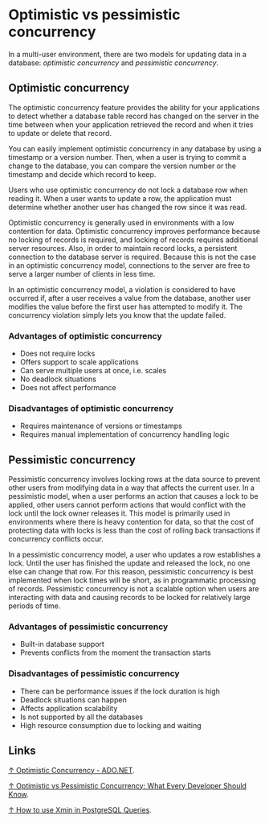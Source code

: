 # Optimistic vs pessimistic concurrency

In a multi-user environment, there are two models for updating data in a database: *optimistic concurrency* and *pessimistic concurrency*.

## Optimistic concurrency

The optimistic concurrency feature provides the ability for your applications to detect whether a database table record has changed on the server in the time between when your application retrieved the record and when it tries to update or delete that record.

You can easily implement optimistic concurrency in any database by using a timestamp or a version number. Then, when a user is trying to commit a change to the database, you can compare the version number or the timestamp and decide which record to keep.

Users who use optimistic concurrency do not lock a database row when reading it. When a user wants to update a row, the application must determine whether another user has changed the row since it was read.

Optimistic concurrency is generally used in environments with a low contention for data. Optimistic concurrency improves performance because no locking of records is required, and locking of records requires additional server resources. Also, in order to maintain record locks, a persistent connection to the database server is required. Because this is not the case in an optimistic concurrency model, connections to the server are free to serve a larger number of clients in less time.

In an optimistic concurrency model, a violation is considered to have occurred if, after a user receives a value from the database, another user modifies the value before the first user has attempted to modify it. The concurrency violation simply lets you know that the update failed.

### Advantages of optimistic concurrency

- Does not require locks
- Offers support to scale applications
- Can serve multiple users at once, i.e. scales
- No deadlock situations
- Does not affect performance

### Disadvantages of optimistic concurrency

- Requires maintenance of versions or timestamps
- Requires manual implementation of concurrency handling logic

## Pessimistic concurrency

Pessimistic concurrency involves locking rows at the data source to prevent other users from modifying data in a way that affects the current user. In a pessimistic model, when a user performs an action that causes a lock to be applied, other users cannot perform actions that would conflict with the lock until the lock owner releases it. This model is primarily used in environments where there is heavy contention for data, so that the cost of protecting data with locks is less than the cost of rolling back transactions if concurrency conflicts occur.

In a pessimistic concurrency model, a user who updates a row establishes a lock. Until the user has finished the update and released the lock, no one else can change that row. For this reason, pessimistic concurrency is best implemented when lock times will be short, as in programmatic processing of records. Pessimistic concurrency is not a scalable option when users are interacting with data and causing records to be locked for relatively large periods of time.

### Advantages of pessimistic concurrency

- Built-in database support
- Prevents conflicts from the moment the transaction starts

### Disadvantages of pessimistic concurrency

- There can be performance issues if the lock duration is high
- Deadlock situations can happen
- Affects application scalability
- Is not supported by all the databases
- High resource consumption due to locking and waiting

## Links

[↑ Optimistic Concurrency - ADO.NET](https://learn.microsoft.com/en-us/dotnet/framework/data/adonet/optimistic-concurrency).

[↑ Optimistic vs Pessimistic Concurrency: What Every Developer Should Know](https://cult.honeypot.io/reads/optimistic-vs-pessimistic-concurrency).

[↑ How to use Xmin in PostgreSQL Queries](https://www.enterprisedb.com/postgres-tutorials/how-use-xmin-postgresql-queries).
